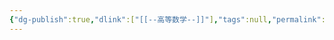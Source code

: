 ```yaml
---
{"dg-publish":true,"dlink":["[[--高等数学--]]"],"tags":null,"permalink":"/038-数字科学/math/概率论/随机变量的数字特征/","dgPassFrontmatter":true}
---
```

